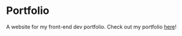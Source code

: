 # Portfolio
A website for my front-end dev portfolio.
Check out my portfolio [here](https://maxlaw.dev/)!
